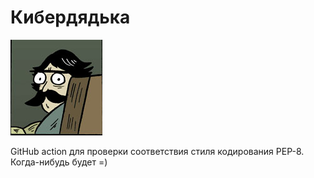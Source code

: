 # Кибердядька

![Staredad](staredad.jpg)

GitHub action для проверки соответствия стиля кодирования PEP-8. Когда-нибудь будет =)
